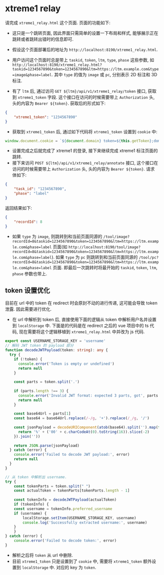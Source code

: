 # xtreme1 relay

请完成 `xtreme1_relay.html` 这个页面. 页面的功能如下:

- 这只是一个跳转页面, 因此界面只需简单的设置一下布局和样式, 能够展示正在跳转或者跳转出错时的信息即可.
- 假设这个页面部署后的地址为 `http://localhost:8190/xtreme1_relay.html`.
- 用户访问这个页面时总是带上 `taskid`, `token`, `ltm`, `type`, `phase` 这些参数, 如 `http://localhost:8190/xtreme1_relay.html?taskid=1234567890&token=1234567890&ltm=https://ltm.example.com&type=image&phase=label`. 其中 `type` 的值为 `image` 或 `pc`, 分别表示 2D 标注和 3D 标注.

- 有了 `ltm` 后, 通过访问 `GET ${ltm}/api/v1/xtreme1_relay/token` 接口, 获取到 `xtreme1_token` 字段. 这个接口在访问的时候需要带上 `Authorization` 头, 头的内容为 `Bearer ${token}`. 获取后的形式如下:

```json
{
    "xtreme1_token": "1234567890"
}
```

- 获取到 `xtreme1_token` 后, 通过如下代码将 `xtreme1_token` 设置到 `cookie` 中:

```js
window.document.cookie = `${document.domain} token=${this.getToken};domain=${document.domain};expires=Fri, 31 Dec 9999 23:59:59 GMT`;
```

- 设置完成之后就完成了 xtreme1 的登录, 接下来继续完成 xtreme1 标注页面的跳转.
- 接下来访问 `POST ${ltm}/api/v1/xtreme1_relay/annotate` 接口, 这个接口在访问的时候需要带上 `Authorization` 头, 头的内容为 `Bearer ${token}`. 请求体如下:

```json
{
    "task_id": "1234567890",
    "phase": "label"
}
```

返回结果如下:

```json
{
    "recordId": 8
}
```

- 如果 `type` 为 `image`, 则跳转到和当前页面同源的 `/tool/image?recordId=8&taskid=1234567890&token=1234567890&ltm=https://ltm.example.com&phase=label` 页面(如 `http://localhost:8190/tool/image?recordId=8&taskid=1234567890&token=1234567890&ltm=https://ltm.example.com&phase=label`). 如果 `type` 为 `pc` 则跳转到和当前页面同源的 `/tool/pc?recordId=8&taskid=1234567890&token=1234567890&ltm=https://ltm.example.com&phase=label` 页面. 即最后一次跳转时将最开始的 `taskid`, `token`, `ltm`, `phase` 参数也带上.

## token 设置优化

目前在 url 中的 token 在 redirect 时会原封不动的进行传递, 这可能会导致 token 泄露. 因此需要进行优化.

- 在 url 中解析到 token 后, 直接使用下面的逻辑从 token 中解析用户名并设置到 `localStorage` 中. 下面是的代码是在 redirect 之后的 vue 项目中的 ts 代码, 现在需要将这个逻辑移植到 `xtreme1_relay.html` 中并改为 js 代码.

```ts
export const USERNAME_STORAGE_KEY = 'username'
// 解码 JWT token 的 payload 部分
function decodeJWTPayload(token: string): any {
  try {
    if (!token) {
      console.error('Token is empty or undefined')
      return null
    }
    
    const parts = token.split('.')
    
    if (parts.length !== 3) {
      console.error('Invalid JWT format: expected 3 parts, got', parts.length)
      return null
    }
    
    const base64Url = parts[1]
    const base64 = base64Url.replace(/-/g, '+').replace(/_/g, '/')
    
    const jsonPayload = decodeURIComponent(atob(base64).split('').map(function(c) {
      return '%' + ('00' + c.charCodeAt(0).toString(16)).slice(-2)
    }).join(''))
    
    return JSON.parse(jsonPayload)
  } catch (error) {
    console.error('Failed to decode JWT payload:', error)
    return null
  }
}

// 从 token 中解析出 username.
try {
    const tokenParts = token.split(" ")
    const actualToken = tokenParts[tokenParts.length - 1]
    
    const tokenInfo = decodeJWTPayload(actualToken)
    if (tokenInfo) {
    const username = tokenInfo.preferred_username
    if (username) {
        localStorage.setItem(USERNAME_STORAGE_KEY, username)
        console.log('Successfully extracted username:', username)
    }
    }
} catch (error) {
    console.error('Failed to decode token:', error)
}
```

- 解析之后将 `token` 从 url 中删除.
- 目前 `xtreme1_token` 只是设置到了 `cookie` 中, 需要将 `xtreme1_token` 额外设置到 `localStorage` 中. 对应的 key 为 `token`.
